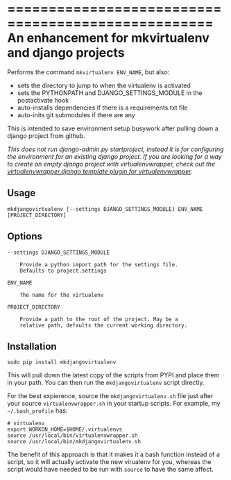 ===================================================
An enhancement for mkvirtualenv and django projects
===================================================

Performs the command `mkvirtualenv ENV_NAME`, but also:

*   sets the directory to jump to when the virtualenv is activated
*   sets the PYTHONPATH and DJANGO_SETTINGS_MODULE in the postactivate hook
*   auto-installs dependencies if there is a requirements.txt file
*   auto-inits git submodules if there are any

This is intended to save environment setup busywork after pulling down a django project from github.

*This does not run django-admin.py startproject, instead it is for configuring the environment for an existing django project. If you are looking for a way to create an empty django project with virtualenvwrapper, check out the [virtualenvwrapper.django template plugin for virtualenvwrapper](http://www.doughellmann.com/projects/virtualenvwrapper.django/).*


Usage
-----

    mkdjangovirtualenv [--settings DJANGO_SETTINGS_MODULE] ENV_NAME [PROJECT_DIRECTORY]


Options
-------

    --settings DJANGO_SETTINGS_MODULE

        Provide a python import path for the settings file.
        Defaults to project.settings

    ENV_NAME

        The name for the virtualenv

    PROJECT_DIRECTORY

        Provide a path to the root of the project. May be a
        relative path, defaults the current working directory.


Installation
------------

    sudo pip install mkdjangovirtualenv

This will pull down the latest copy of the scripts from PYPI and place them in your path. You can then run the `mkdjangovirtualenv` script directly.

For the best expierence, source the `mkdjangovirtualenv.sh` file just after your source `virtualenvwrapper.sh` in your startup scripts. For example, my `~/.bash_profile` has:

    # virtualenv
    export WORKON_HOME=$HOME/.virtualenvs
    source /usr/local/bin/virtualenvwrapper.sh
    source /usr/local/bin/mkdjangovirtualenv.sh

The benefit of this approach is that it makes it a bash function instead of a script, so it will actually activate the new virualenv for you, whereas the script would have needed to be run with `source` to have the same affect.
